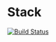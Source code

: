 # Stack
[![Build Status](https://travis-ci.org/SergeyBushuev/Stack.svg?branch=master)](https://travis-ci.org/SergeyBushuev/Stack)
